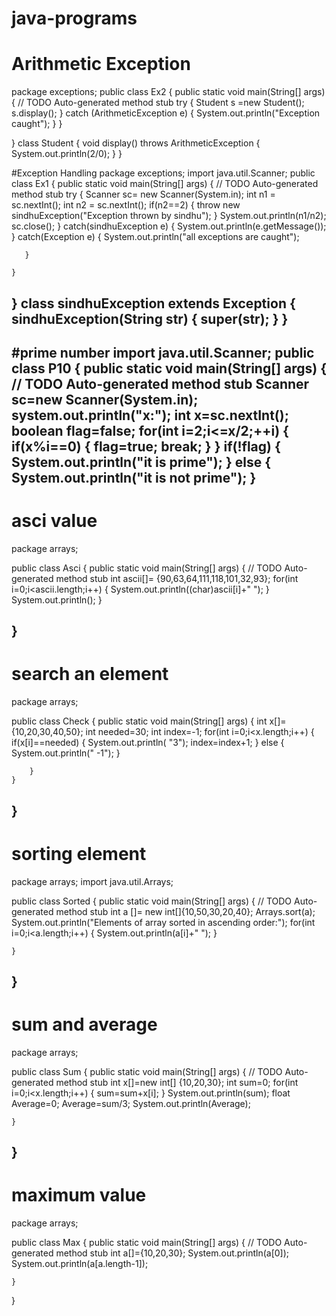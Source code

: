 # java-programs
# Arithmetic Exception
package exceptions;
public class Ex2 {
public static void main(String[] args) {
		// TODO Auto-generated method stub
		try
		{
		Student s =new Student();
		 s.display();
		}
		catch (ArithmeticException e)
		{
			System.out.println("Exception caught");
		}
	}

}
class Student
{
	void display() throws ArithmeticException
	{
		System.out.println(2/0);
	}
}

#Exception Handling
package exceptions;
import java.util.Scanner;
public class Ex1 {
public static void main(String[] args) {
		// TODO Auto-generated method stub
	   try
	   {
       Scanner sc= new Scanner(System.in);
       int n1 = sc.nextInt();
       int n2 = sc.nextInt();
       if(n2==2) 
       {
    	   throw new sindhuException("Exception thrown by sindhu");
       }
       System.out.println(n1/n2);
       sc.close();
	   }
	   catch(sindhuException e) {
		   System.out.println(e.getMessage());
	   }
	   catch(Exception e) {
		   System.out.println("all exceptions are caught");
		   
	   }
	   
	}

}
class sindhuException extends Exception
{
	sindhuException(String str)
	{
		super(str);
	}
}
-----------------------------------------------------------------------------------------------------------------------------------------------------------------------------
#prime number
import java.util.Scanner;
public class P10 {
public static void main(String[] args) {
	// TODO Auto-generated method stub
	Scanner sc=new Scanner(System.in);
	system.out.println("x:");
	int x=sc.nextInt();
	boolean flag=false;
	for(int i=2;i<=x/2;++i)
	  {
		if(x%i==0) {
			flag=true;
			break;
		}
	 }
	if(!flag)
        {
		System.out.println("it is prime");
	}
	else
	{
		System.out.println("it is not prime");
	}
-----------------------------------------------------------------------------------------------------------------------------------------------------------------------------
 # asci value
 package arrays;

 public class Asci {
     public static void main(String[] args) {
		// TODO Auto-generated method stub
		int ascii[]= {90,63,64,111,118,101,32,93};
		for(int i=0;i<ascii.length;i++)
		{
			System.out.println((char)ascii[i]+" ");
		}
        System.out.println();
	}

}
-----------------------------------------------------------------------------------------------------------------------------------------------------------------------------
# search an element
package arrays;

public class Check {
	public static void main(String[] args)
	{
		int x[]= {10,20,30,40,50};
		int needed=30;
		int index=-1;
		for(int i=0;i<x.length;i++) {
			if(x[i]==needed)
			{
				System.out.println( "3");
				index=index+1;
			}
			else
			{
				System.out.println(" -1");
			}
			
		}
	}

}
-----------------------------------------------------------------------------------------------------------------------------------------------------------------------------
# sorting element
package arrays;
import java.util.Arrays;

public class Sorted {
public static void main(String[] args) {
		// TODO Auto-generated method stub
		int a []= new int[]{10,50,30,20,40};
		Arrays.sort(a);
		System.out.println("Elements of array sorted in ascending order:");
		for(int i=0;i<a.length;i++) {
			System.out.println(a[i]+" ");
		}
		

	}

}
-----------------------------------------------------------------------------------------------------------------------------------------------------------------------------
# sum and average
package arrays;

public class Sum {
public static void main(String[] args) {
		// TODO Auto-generated method stub
		int x[]=new int[] {10,20,30};
		int sum=0;
		for(int i=0;i<x.length;i++) {
			sum=sum+x[i];
		}
		System.out.println(sum);
		float Average=0;
		Average=sum/3;
		System.out.println(Average);

	}

}
-----------------------------------------------------------------------------------------------------------------------------------------------------------------------------
# maximum value
package arrays;

public class Max {
public static void main(String[] args) {
		// TODO Auto-generated method stub
		int a[]={10,20,30};
		System.out.println(a[0]);
		System.out.println(a[a.length-1]);
		

	}

}
